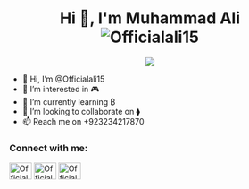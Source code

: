 <h1 align="center">Hi 👋, I'm Muhammad Ali <img src="https://visitor-badge.deta.dev/badge?page_id=Officialali15.visitor-badge" alt="Officialali15" /></h1>
<p align="center">

  <img src="https://readme-typing-svg.herokuapp.com/?lines=Software+Engineer;Competitive+Programmer&font=Fira%20Code&center=true&width=380&height=50">
</p>

- 👋 Hi, I’m @Officialali15
- 👀 I’m interested in 🎮
- 🌱 I’m currently learning ₿
- 💞️ I’m looking to collaborate on ⧫
- 📫 Reach me on +923234217870

<h3 align="left">Connect with me:</h3>
<p align="left">
<a href="https://www.instagram.com/muhammad.ali_official/" target="blank"><img align="center" src="https://raw.githubusercontent.com/rahuldkjain/github-profile-readme-generator/master/src/images/icons/Social/instagram.svg" alt="Officialali15" height="30" width="40" /></a>
<a href="https://stackoverflow.com/users/18237368/muhammad-ali" target="blank"><img align="center" src="https://raw.githubusercontent.com/rahuldkjain/github-profile-readme-generator/master/src/images/icons/Social/stack-overflow.svg" alt="Officialali15" height="30" width="40" /></a>
<a href="https://www.facebook.com/official.m.ali/" target="blank"><img align="center" src="https://raw.githubusercontent.com/rahuldkjain/github-profile-readme-generator/master/src/images/icons/Social/facebook.svg" alt="Officialali15" height="30" width="40" /></a>
</p>
